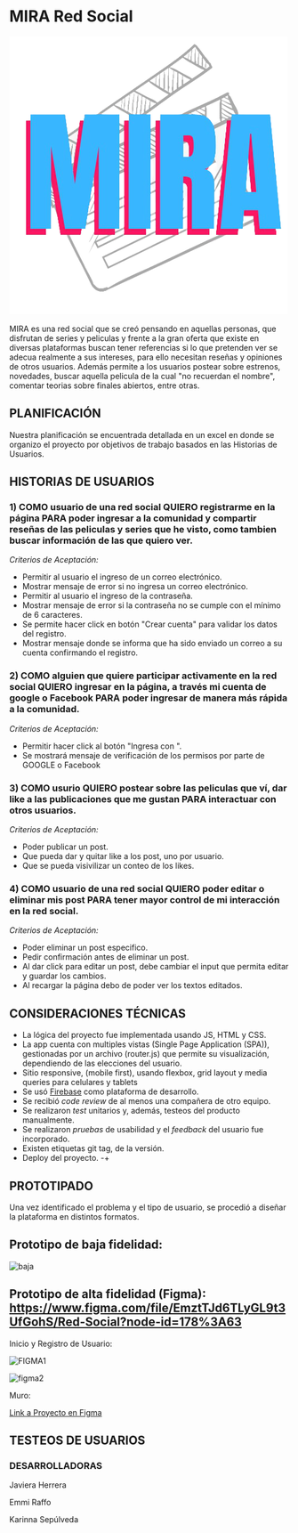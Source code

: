 # MIRA Red Social

![MIRA](src/images/logo-removebg-preview.png)


MIRA es una red social que se creó pensando en aquellas personas, que disfrutan de series y peliculas y frente a la gran oferta que existe en diversas plataformas buscan tener referencias si lo que pretenden ver se adecua realmente a sus intereses, para ello necesitan reseñas y opiniones de otros usuarios. Además permite a los usuarios postear sobre estrenos, novedades, buscar aquella pelicula de la cual "no recuerdan el nombre", comentar teorias sobre finales abiertos, entre otras.

## PLANIFICACIÓN

Nuestra planificación se encuentrada detallada en un excel en donde se organizo el proyecto por objetivos de trabajo basados en las Historias de Usuarios.

## HISTORIAS DE USUARIOS

### 1) COMO usuario de una red social  QUIERO registrarme en la página PARA poder ingresar a la comunidad y compartir reseñas de las peliculas y series que he visto, como tambien buscar información de las que quiero ver.

_Criterios de Aceptación:_

*	Permitir al usuario el ingreso de un correo electrónico.
*	Mostrar mensaje de error si no ingresa un correo electrónico.
*	Permitir al usuario el ingreso de la contraseña.
*	Mostrar mensaje de error si la contraseña no se cumple con el mínimo de 6 caracteres.
*	Se permite hacer click en botón "Crear cuenta" para validar los datos del registro.
*	Mostrar mensaje donde se informa que ha sido enviado un correo a su cuenta confirmando el registro.


### 2) COMO alguien que quiere participar activamente en la red social  QUIERO ingresar en la página, a través mi cuenta de google o Facebook  PARA poder ingresar de manera más rápida a la comunidad.

_Criterios de Aceptación:_

*	Permitir hacer click al botón "Ingresa con ".
*	Se mostrará mensaje de verificación de los permisos por parte de GOOGLE o Facebook

### 3) COMO usurio QUIERO postear sobre las peliculas que ví, dar like a las publicaciones que me gustan PARA interactuar con otros usuarios.

_Criterios de Aceptación:_

* Poder publicar un post.
* Que pueda dar y quitar like a los post, uno por usuario.
* Que se pueda visivilizar un conteo de los likes.

### 4) COMO usuario de una red social QUIERO poder editar o eliminar mis post PARA tener mayor control de mi interacción en la red social.

_Criterios de Aceptación:_

* Poder eliminar un post especifico.
* Pedir confirmación antes de eliminar un post.
* Al dar click para editar un post, debe cambiar el input que permita editar y guardar los cambios.
* Al recargar la página debo de poder ver los textos editados.

## CONSIDERACIONES TÉCNICAS

* La lógica del proyecto fue implementada usando JS, HTML y CSS.
* La app cuenta con multiples vistas (Single Page Application (SPA)), gestionadas por un archivo (router.js) que permite su visualización, dependiendo de las elecciones del usuario.
* Sitio responsive, (mobile first), usando flexbox, grid layout y media queries para celulares y tablets
* Se usó [Firebase](https://firebase.google.com/) como plataforma de desarrollo.
* Se recibió _code review_ de al menos una compañera de otro equipo.
* Se realizaron _test_ unitarios y, además, testeos del producto manualmente.
* Se realizaron  _pruebas_ de usabilidad y el _feedback_ del usuario fue incorporado.
* Existen etiquetas git tag, de la versión.
* Deploy del proyecto.
-+
## PROTOTIPADO

Una vez identificado el problema y el tipo de usuario, se procedió a diseñar la plataforma en distintos formatos.

## Prototipo de baja fidelidad:

![baja](src/images/propoBaja.jpg)

## Prototipo de alta fidelidad (Figma): https://www.figma.com/file/EmztTJd6TLyGL9t3UfGohS/Red-Social?node-id=178%3A63

Inicio y Registro de Usuario:

![FIGMA1](src/images/figmaInicio.png)

![figma2](src/images/figmaRegistro.png)

<!-- pendiente -->

Muro:

<!-- pendiente -->

[Link a Proyecto en Figma]()

## TESTEOS DE USUARIOS

<!-- PENDIENTE -->

### DESARROLLADORAS

Javiera Herrera

Emmi Raffo

Karinna Sepúlveda